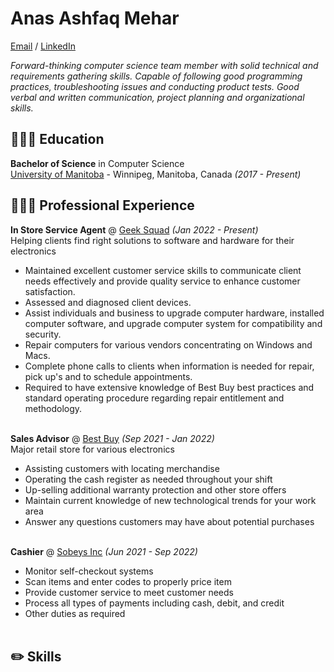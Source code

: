 # Anas Ashfaq Mehar

[Email](mailto:ashfaqa@myumanitoba.ca)  / [LinkedIn](https://www.linkedin.com/in/anas-ashfaq-mehar-b284131bb/)

_Forward-thinking computer science team member with solid technical and requirements gathering skills. Capable of
following good programming practices, troubleshooting issues and conducting product tests. Good verbal and written
communication, project planning and organizational skills._ <br>

## 👩🏼‍🎓 Education

**Bachelor of Science** in Computer Science<br>
[University of Manitoba](https://umanitoba.ca/) - Winnipeg, Manitoba, Canada _(2017 - Present)_

## 👩🏼‍💻 Professional Experience

**In Store Service Agent** @ [Geek Squad](https://geeksquad.assurantsolutions.com/) _(Jan 2022 - Present)_ <br>
Helping clients find right solutions to software and hardware for their electronics 
  * Maintained excellent customer service skills to communicate client needs effectively and provide quality service to enhance customer satisfaction.
  * Assessed and diagnosed client devices.
  * Assist individuals and business to upgrade computer hardware, installed computer software, and upgrade computer system for compatibility and security.
  * Repair computers for various vendors concentrating on Windows and Macs.
  * Complete phone calls to clients when information is needed for repair, pick up's and to schedule appointments.
  * Required to have extensive knowledge of Best Buy best practices and standard operating procedure regarding repair entitlement and methodology.
<br><br>

**Sales Advisor** @ [Best Buy](https://www.bestbuy.ca/en-ca) _(Sep 2021 - Jan 2022)_ <br>
  Major retail store for various electronics
  * Assisting customers with locating merchandise
  * Operating the cash register as needed throughout your shift
  * Up-selling additional warranty protection and other store offers
  * Maintain current knowledge of new technological trends for your work area
  * Answer any questions customers may have about potential purchases
<br><br>

**Cashier** @ [Sobeys Inc](https://www.bestbuy.ca/en-ca) _(Jun 2021 - Sep 2022)_ <br>
  * Monitor self-checkout systems
  * Scan items and enter codes to properly price item
  * Provide customer service to meet customer needs
  * Process all types of payments including cash, debit, and credit
  * Other duties as required
<br><br>

## ✏️ Skills
  
